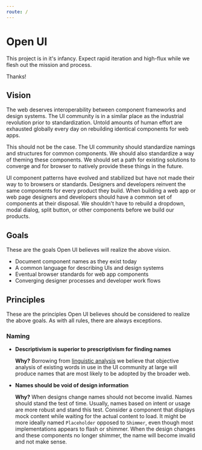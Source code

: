 ```yaml
---
route: /
---
```

# Open UI

This project is in it's infancy. Expect rapid iteration and high-flux while we flesh out the mission and process.

Thanks!

## Vision

The web deserves interoperability between component frameworks and design systems.
The UI community is in a similar place as the industrial revolution prior to standardization.
Untold amounts of human effort are exhausted globally every day on rebuilding identical components for web apps.

This should not be the case.
The UI community should standardize namings and structures for common components.
We should also standardize a way of theming these components.
We should set a path for existing solutions to converge and for browser to natively provide these things in the future.

UI component patterns have evolved and stabilized but have not made their way to to browsers or standards.
Designers and developers reinvent the same components for every product they build.
When building a web app or web page designers and developers should have a common set of components at their disposal.
We shouldn't have to rebuild a dropdown, modal dialog, split button, or other components before we build our products.

## Goals

These are the goals Open UI believes will realize the above vision.

- Document component names as they exist today
- A common language for describing UIs and design systems
- Eventual browser standards for web app components
- Converging designer processes and developer work flows

## Principles

These are the principles Open UI believes should be considered to realize the above goals.
As with all rules, there are always exceptions.

### Naming

- **Descriptivism is superior to prescriptivism for finding names**

  **Why?**
  Borrowing from [linguistic analysis](https://en.wikipedia.org/wiki/Linguistic_description) we believe that objective analysis of existing words in use in the UI community at large will produce names that are most likely to be adopted by the broader web.

- **Names should be void of design information**

  **Why?**
  When designs change names should not become invalid.
  Names should stand the test of time.
  Usually, names based on intent or usage are more robust and stand this test.
  Consider a component that displays mock content while waiting for the actual content to load.
  It might be more ideally named `Placeholder` opposed to `Shimmer`, even though most implementations appears to flash or shimmer.
  When the design changes and these components no longer shimmer, the name will become invalid and not make sense.
